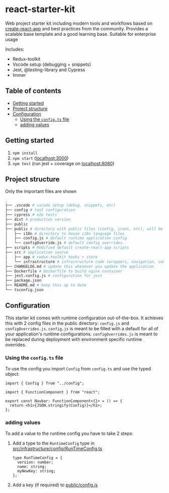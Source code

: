 # react-starter-kit

Web project starter kit including modern tools and workflows based on
[create-react-app](https://create-react-app.dev/) and best practices from the community.
Provides a scalable base template and a good learning base. Suitable for enterprise usage

Includes:

- Redux-toolkit
- Vscode setup (debugging + snippets)
- Jest, @testing-library and Cypress
- Immer

## Table of contents

<!-- toc -->

- [Getting started](#getting-started)
- [Project structure](#project-structure)
- [Configuration](#configuration)
  - [Using the `config.ts` file](#using-the-configts-file)
  - [adding values](#adding-values)

<!-- tocstop -->

## Getting started

1. `npm install`
2. `npm start` ([localhost:3000](http://localhost:3000))
3. `npm test` (run jest + coverage on [localhost:8080](http://localhost:8080))

## Project structure

Only the important files are shown

```bash
.
├── .vscode # vscode setup (debug, snippets, etc)
├── config # tool configuration
├── cypress # e2e tests
├── dist # production version
├── public
├── public # directory with public files (config, icons, etc), will be copied to dist
│   ├── i18n # directory to house i18n language files
│   ├── config.js # default runtime application config
│   └── configOverride.js # default config overrides.
├── scripts # Modified default create-react-app scripts
├── src # application source
│   ├── app # redux-toolkit hooks + store
│   └── infrastructure # infrastructure code (wrappers, navigation, config file class)
├── CHANGELOG.md # update this whenever you update the application
├── Dockerfile # Dockerfile to build nginx container
├── jest.config.js # configuration for jest
├── package.json
├── README.md # keep this up to date
└── tsconfig.json
```

## Configuration

This starter kit comes with runtime configuration out-of-the-box.
It achieves this with 2 config files in the public directory: `config.js` and `configOverrides.js`.
`config.js` is meant to be filled with a default for all of your application's runtime configurations.
`configOverrides.js` is meant to be replaced during deployment with environment specific runtime overrides.

### Using the `config.ts` file

To use the config you import `Config` from `config.ts` and use the typed object:

```tsx
import { Config } from "../config";

import { FunctionComponent } from "react";

export const Navbar: FunctionComponent<{}> = () => {
  return <h1>{JSON.stringify(Config)}</h1>;
};
```

### adding values

To add a value to the runtime config you have to take 2 steps:

1. Add a type to the `RuntimeConfig` type in [src/infrastructure/config/RunTimeConfig.ts](./src/config/RunTimeConfig.ts)

   ```tsx
   type RunTimeConfig = {
     version: number;
     name: string;
     myNewKey: string;
   };
   ```

2. Add a key (if required) to [public/config.js](./public/config.js)
